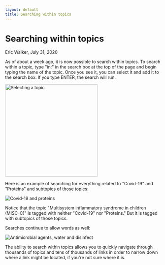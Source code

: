 ```yaml
---
layout: default
title: Searching within topics
---
```


# Searching within topics
<byline>Eric Walker, July 31, 2020</byline>

As of about a week ago, it is now possible to search within topics.  To search within a topic, type "in:" in the search box at the top of the page and begin typing the name of the topic.  Once you see it, you can select it and add it to the search box.  If you type ENTER, the search will run.

<img class="screenshot" style="width: 300px!important" alt="Selecting a topic" src="https://user-images.githubusercontent.com/760949/89087565-f259bb00-d351-11ea-8b08-16fa457d098d.png">

Here is an example of searching for everything related to "Covid-19" and "Proteins" and subtopics of those topics:

<img class="screenshot" alt="Covid-19 and proteins" src="https://user-images.githubusercontent.com/760949/89083189-6b0a4880-d34d-11ea-9b30-cfed97ced094.png">

Notice that the topic "Multisystem inflammatory syndrome in children (MISC-C)" is tagged with neither "Covid-19" nor "Proteins."  But it is tagged with subtopics of those topics.

Searches continue to allow words as well:

<img class="screenshot" alt="Antimicrobial agents, water and disinfect" src="https://user-images.githubusercontent.com/760949/89086724-e3253e00-d34e-11ea-8540-3a6c4867a550.png">

The ability to search within topics allows you to quickly navigate through thousands of topics and tens of thousands of links in order to narrow down where a link might be located, if you're not sure where it is.

